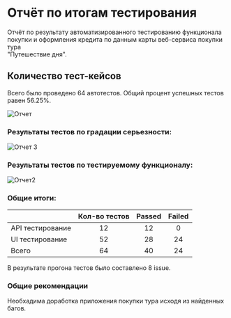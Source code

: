 # Отчёт по итогам тестирования

Отчёт по результату автоматизированного тестированию функционала покупки и оформления кредита по данным карты веб-сервиса покупки тура  
"Путешествие дня".

## Количество тест-кейсов

Всего было проведено 64 автотестов. Общий процент успешных тестов равен 56.25%.

![Отчет](https://github.com/AndreyKozhevnikov86/Dip/assets/131275953/eff1ed84-d3ff-4b7e-8308-d4f346e91ecb)



### Результаты тестов по градации серьезности:

![Отчет 3](https://github.com/AndreyKozhevnikov86/Dip/assets/131275953/a465bf5e-d5ca-4913-9a0d-870037f20ebc)



### Результаты тестов по тестируемому функционалу:

![Отчет2](https://github.com/AndreyKozhevnikov86/Dip/assets/131275953/74431e3b-6c00-4d81-9be1-c68e4e9126de)


### Общие итоги:

|                  | Кол-во тестов | Passed | Failed | 
|:-----------------|:-------------:|:------:|:------:|
| API тестирование |      12       |   12   |   0    |
| UI тестирование  |      52       |   28   |   24   |
| Всего            |      64       |   40   |   24   |
В результате прогона тестов было составлено 8 issue.

### Общие рекомендации
Необхадима доработка приложения покупки тура исходя из найденных багов.

